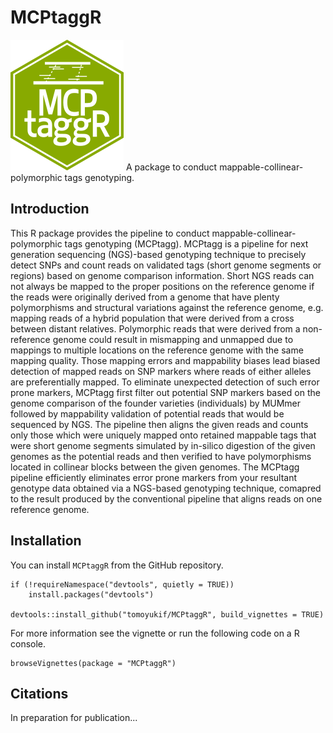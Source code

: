 # MCPtaggR
![MCPtaggR_icon](https://github.com/tomoyukif/MCPtaggR/blob/main/inst/MCPtaggR_Icon.png?raw=true)
A package to conduct mappable-collinear-polymorphic tags genotyping.

## Introduction
This R package provides the pipeline to conduct mappable-collinear-polymorphic 
tags genotyping (MCPtagg). MCPtagg is a pipeline for 
next generation sequencing (NGS)-based genotyping technique to precisely 
detect SNPs and count reads on validated tags (short genome segments or 
regions) based on genome comparison information. Short NGS reads can not 
always be mapped to the proper positions on the reference genome if the reads 
were originally derived from a genome that have plenty polymorphisms and 
structural variations against the reference genome, e.g. mapping reads of a 
hybrid population that were derived from a cross between distant relatives. 
Polymorphic reads that were derived from a non-reference genome could result 
in mismapping and unmapped due to mappings to multiple locations on the 
reference genome with the same mapping quality. Those mapping errors and 
mappability biases lead biased detection of mapped reads on SNP markers where 
reads of either alleles are preferentially mapped. To eliminate unexpected 
detection of such error prone markers, MCPtagg first filter out potential SNP 
markers based on the genome comparison of the founder varieties (individuals) 
by MUMmer followed by mappability validation of potential reads that would be 
sequenced by NGS. The pipeline then aligns the given reads and counts only 
those which were uniquely mapped onto retained mappable tags that were short 
genome segments simulated by in-silico digestion of the given genomes as the 
potential reads and then verified to have polymorphisms located in collinear 
blocks between the given genomes. The MCPtagg pipeline efficiently eliminates
error prone markers from your resultant genotype data obtained via a 
NGS-based genotyping technique, comapred to the result produced by the 
conventional pipeline that aligns reads on one reference genome.

## Installation
You can install `MCPtaggR` from the GitHub repository.
```
if (!requireNamespace("devtools", quietly = TRUE))
    install.packages("devtools")
    
devtools::install_github("tomoyukif/MCPtaggR", build_vignettes = TRUE)
```

For more information see the vignette or run the following code on a R console.
```
browseVignettes(package = "MCPtaggR")
```

## Citations
In preparation for publication...
